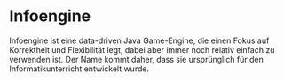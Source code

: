 # Infoengine
Infoengine ist eine data-driven Java Game-Engine, die einen Fokus auf Korrektheit und Flexibilität legt, dabei aber immer noch relativ einfach zu verwenden ist. Der Name kommt daher, dass sie ursprünglich für den Informatikunterricht entwickelt wurde.